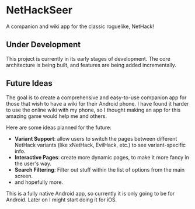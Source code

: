# NetHackSeer

A companion and wiki app for the classic roguelike, NetHack!

## Under Development

This project is currently in its early stages of development.
The core architecture is being built, and features are being added incrementally.

## Future Ideas

The goal is to create a comprehensive and easy-to-use companion app for those that wish
to have a wiki for their Android phone. I have found it harder to use the online wiki with
my phone, so I thought making an app for this amazing game would help me and others.

Here are some ideas planned for the future:
- **Variant Support**: allow users to switch the pages between different NetHack variants 
  (like xNetHack, EvilHack, etc.) to see variant-specific info.
- **Interactive Pages**: create more dynamic pages, to make it more fancy in the user's way.
- **Search Filtering**: Filter out stuff within the list of options from the main screen.
- and hopefully more.

This is a fully native Android app, so currently it is only going to be for Android.
Later on I might start doing it for iOS.